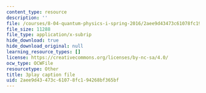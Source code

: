 ```yaml
---
content_type: resource
description: ''
file: /courses/8-04-quantum-physics-i-spring-2016/2aee9d43473c61078fc194268bf365bf_7euh_iwzSGo.srt
file_size: 11288
file_type: application/x-subrip
hide_download: true
hide_download_original: null
learning_resource_types: []
license: https://creativecommons.org/licenses/by-nc-sa/4.0/
ocw_type: OCWFile
resourcetype: Other
title: 3play caption file
uid: 2aee9d43-473c-6107-8fc1-94268bf365bf
---
```

